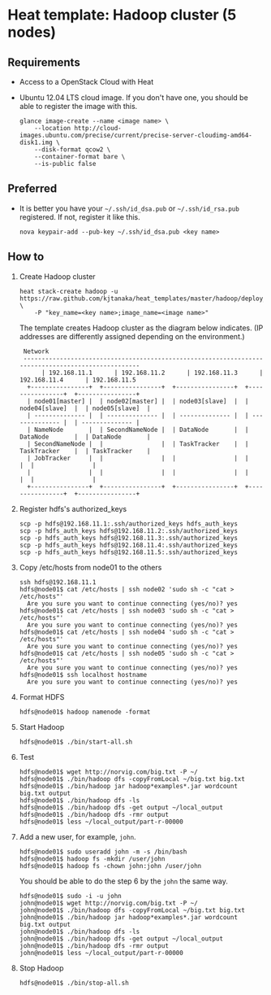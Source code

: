 Heat template: Hadoop cluster (5 nodes)
=======================================

Requirements
------------
* Access to a OpenStack Cloud with Heat
* Ubuntu 12.04 LTS cloud image. If you don't have one, you should be able to register the image with this.

  ```
  glance image-create --name <image name> \
      --location http://cloud-images.ubuntu.com/precise/current/precise-server-cloudimg-amd64-disk1.img \
      --disk-format qcow2 \
      --container-format bare \
      --is-public false
  ```

Preferred
---------
* It is better you have your ``~/.ssh/id_dsa.pub`` or ``~/.ssh/id_rsa.pub`` registered. 
  If not, register it like this.

  ```
  nova keypair-add --pub-key ~/.ssh/id_dsa.pub <key name>
  ```

How to
------

1. Create Hadoop cluster

   ```
   heat stack-create hadoop -u https://raw.github.com/kjtanaka/heat_templates/master/hadoop/deploy_hadoop.yml \
       -P "key_name=<key name>;image_name=<image name>"
   ```

   The template creates Hadoop cluster as the diagram below indicates. (IP addresses are differently 
   assigned depending on the environment.)

   ```
    Network
    ---------------------------------------------------------------------------------------------------
         | 192.168.11.1      | 192.168.11.2      | 192.168.11.3      | 192.168.11.4      | 192.168.11.5
     +----------------+  +----------------+  +----------------+  +----------------+  +----------------+
     | node01[master] |  | node02[master] |  | node03[slave]  |  | node04[slave]  |  | node05[slave]  |
     | -------------- |  | -------------- |  | -------------- |  | -------------- |  | -------------- |
     | NameNode       |  | SecondNameNode |  | DataNode       |  | DataNode       |  | DataNode       |
     | SecondNameNode |  |                |  | TaskTracker    |  | TaskTracker    |  | TaskTracker    |
     | JobTracker     |  |                |  |                |  |                |  |                |
     |                |  |                |  |                |  |                |  |                |
     +----------------+  +----------------+  +----------------+  +----------------+  +----------------+
   ```

2. Register hdfs's authorized_keys

   ```
   scp -p hdfs@192.168.11.1:.ssh/authorized_keys hdfs_auth_keys
   scp -p hdfs_auth_keys hdfs@192.168.11.2:.ssh/authorized_keys
   scp -p hdfs_auth_keys hdfs@192.168.11.3:.ssh/authorized_keys
   scp -p hdfs_auth_keys hdfs@192.168.11.4:.ssh/authorized_keys
   scp -p hdfs_auth_keys hdfs@192.168.11.5:.ssh/authorized_keys
   ```

3. Copy /etc/hosts from node01 to the others

   ```
   ssh hdfs@192.168.11.1
   hdfs@node01$ cat /etc/hosts | ssh node02 'sudo sh -c "cat > /etc/hosts"'
     Are you sure you want to continue connecting (yes/no)? yes
   hdfs@node01$ cat /etc/hosts | ssh node03 'sudo sh -c "cat > /etc/hosts"'
     Are you sure you want to continue connecting (yes/no)? yes
   hdfs@node01$ cat /etc/hosts | ssh node04 'sudo sh -c "cat > /etc/hosts"'
     Are you sure you want to continue connecting (yes/no)? yes
   hdfs@node01$ cat /etc/hosts | ssh node05 'sudo sh -c "cat > /etc/hosts"'
     Are you sure you want to continue connecting (yes/no)? yes
   hdfs@node01$ ssh localhost hostname
     Are you sure you want to continue connecting (yes/no)? yes
   ```

4. Format HDFS

   ```
   hdfs@node01$ hadoop namenode -format
   ```

5. Start Hadoop

   ```
   hdfs@node01$ ./bin/start-all.sh
   ```

6. Test

   ```
   hdfs@node01$ wget http://norvig.com/big.txt -P ~/
   hdfs@node01$ ./bin/hadoop dfs -copyFromLocal ~/big.txt big.txt
   hdfs@node01$ ./bin/hadoop jar hadoop*examples*.jar wordcount big.txt output
   hdfs@node01$ ./bin/hadoop dfs -ls
   hdfs@node01$ ./bin/hadoop dfs -get output ~/local_output
   hdfs@node01$ ./bin/hadoop dfs -rmr output
   hdfs@node01$ less ~/local_output/part-r-00000
   ```

7. Add a new user, for example, ``john``.

   ```
   hdfs@node01$ sudo useradd john -m -s /bin/bash
   hdfs@node01$ hadoop fs -mkdir /user/john
   hdfs@node01$ hadoop fs -chown john:john /user/john
   ```

   You should be able to do the step 6 by the ``john`` the same way.

   ```
   hdfs@node01$ sudo -i -u john
   john@node01$ wget http://norvig.com/big.txt -P ~/
   john@node01$ ./bin/hadoop dfs -copyFromLocal ~/big.txt big.txt
   john@node01$ ./bin/hadoop jar hadoop*examples*.jar wordcount big.txt output
   john@node01$ ./bin/hadoop dfs -ls
   john@node01$ ./bin/hadoop dfs -get output ~/local_output
   john@node01$ ./bin/hadoop dfs -rmr output
   john@node01$ less ~/local_output/part-r-00000
   ```

8. Stop Hadoop

   ```
   hdfs@node01$ ./bin/stop-all.sh
   ```
